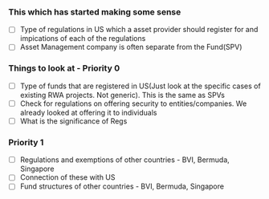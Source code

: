 ### This which has started making some sense
- [ ] Type of regulations in US which a asset provider should register for and impications of each of the regulations
- [ ] Asset Management company is often separate from the Fund(SPV)

### Things to look at  - Priority 0
- [ ] Type of funds that are registered in US(Just look at the specific cases of existing RWA projects. Not generic). This is the same as SPVs
- [ ] Check for regulations on offering security to entities/companies. We already looked at offering it to individuals
- [ ] What is the significance of Regs

###  Priority 1
- [ ] Regulations and exemptions of other countries - BVI, Bermuda, Singapore
- [ ] Connection of these with US
- [ ] Fund structures of other countries - BVI, Bermuda, Singapore
